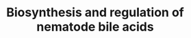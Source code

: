 ---
annotations:
- id: PW:0000039
  parent: classic metabolic pathway
  type: Pathway Ontology
  value: bile acid biosynthetic pathway
authors:
- Anwesha
- MaintBot
- Christine Chichester
- Egonw
- AlexanderPico
description: ''
last-edited: 2019-08-16
organisms:
- Caenorhabditis elegans
redirect_from:
- /index.php/Pathway:WP2293
- /instance/WP2293
- /instance/WP2293_r106026
revision: r106026
schema-jsonld:
- '@context': https://schema.org/
  '@id': https://wikipathways.github.io/pathways/WP2293.html
  '@type': Dataset
  creator:
    '@type': Organization
    name: WikiPathways
  description: ''
  keywords:
  - 7-Dehydrocholesterol
  - Cholestenone
  - Cholesterol
  - DAF-36
  - DAF-9
  - DHS-16
  - EMB-8
  - HSD-1
  - Lathosterol
  - Lathosterone
  license: CC0
  name: Biosynthesis and regulation of nematode bile acids
seo: CreativeWork
title: Biosynthesis and regulation of nematode bile acids
wpid: WP2293
---
